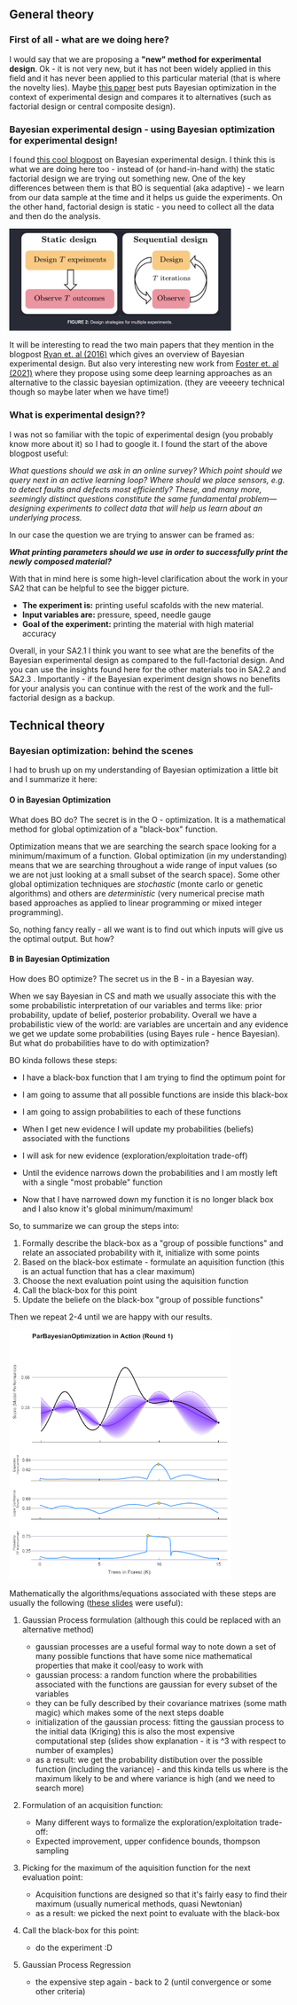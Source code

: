 ## General theory

### First of all - what are we doing here? 

I would say that we are proposing a **"new" method for experimental design**. Ok - it is not very new, but it has not been widely applied in this field and it has never been applied to this particular material (that is where the novelty lies). 
Maybe [this paper](https://ieeexplore.ieee.org/stamp/stamp.jsp?tp=&arnumber=8957442) best puts Bayesian optimization in the context of experimental design and compares it to alternatives (such as factorial design or central composite design). 

### Bayesian experimental design - using Bayesian optimization for experimental design!

I found [this cool blogpost](https://desirivanova.com/post/boed-intro/) on Bayesian experimental design. I think this is what we are doing here too - instead of (or hand-in-hand with) the static factorial design we are trying out something new. One of the key differences between them is that BO is sequential (aka adaptive) - we learn from our data sample at the time and it helps us guide the experiments. On the other hand, factorial design is static - you need to collect all the data and then do the analysis.

<img src="staticVSsequential.PNG" width="400"/>

It will be interesting to read the two main papers that they mention in the blogpost [Ryan et. al (2016)](https://core.ac.uk/download/pdf/45314624.pdf) which gives an overview of Bayesian experimental design. But also very interesting new work from [Foster et. al (2021)](https://proceedings.mlr.press/v139/foster21a.html) where they propose using some deep learning approaches as an alternative to the classic bayesian optimization. (they are veeeery technical though so maybe later when we have time!)

### What is experimental design??

I was not so familiar with the topic of experimental design (you probably know more about it) so I had to google it. I found the start of the above blogpost useful:

_What questions should we ask in an online survey? Which point should we query next in an active learning loop? Where should we place sensors, e.g. to detect faults and defects most efficiently? These, and many more, seemingly distinct questions constitute the same fundamental problem—designing experiments to collect data that will help us learn about an underlying process._

In our case the question we are trying to answer can be framed as:

___What printing parameters should we use in order to successfully print the newly composed material?___

With that in mind here is some high-level clarification about the work in your SA2 that can be helpful to see the bigger picture. 

- **The experiment is:**
printing useful scafolds with the new material.
- **Input variables are:**
pressure, speed, needle gauge
- **Goal of the experiment:**
printing the material with high material accuracy 

Overall, in your SA2.1 I think you want to see what are the benefits of the Bayesian experimental design as compared to the full-factorial design. And you can use the insights found here for the other materials too in SA2.2 and SA2.3 . Importantly - if the Bayesian experiment design shows no benefits for your analysis you can continue with the rest of the work and the full-factorial design as a backup.

## Technical theory 
### Bayesian optimization: behind the scenes

I had to brush up on my understanding of Bayesian optimization a little bit and I summarize it here:

#### O in Bayesian Optimization

What does BO do? The secret is in the O - optimization. It is a mathematical method for global optimization of a "black-box" function. 

Optimization means that we are searching the search space looking for a minimum/maximum of a function.
Global optimization (in my understanding) means that we are searching throughout a wide range of input values (so we are not just looking at a small subset of the search space). Some other global optimization techniques are _stochastic_ (monte carlo or genetic algorithms) and others are _deterministic_ (very numerical precise math based approaches as applied to linear programming or mixed integer programming).

So, nothing fancy really - all we want is to find out which inputs will give us the optimal output. But how?

#### B in Bayesian Optimization

How does BO optimize? The secret us in the B - in a Bayesian way. 

When we say Bayesian in CS and math we usually associate this with the some probabilistic interpretation of our variables and terms like: prior probability, update of belief, posterior probability. Overall we have a probabilistic view of the world: are variables are uncertain and any evidence we get we update some probabilities (using Bayes rule - hence Bayesian). But what do probabilities have to do with optimization?

BO kinda follows these steps:

- I have a black-box function that I am trying to find the optimum point for

- I am going to assume that all possible functions are inside this black-box

- I am going to assign probabilities to each of these functions

- When I get new evidence I will update my probabilities (beliefs) associated with the functions

- I will ask for new evidence (exploration/exploitation trade-off)

- Until the evidence narrows down the probabilities and I am mostly left with a single "most probable" function

- Now that I have narrowed down my function it is no longer black box and I also know it's global minimum/maximum!


So, to summarize we can group the steps into:

1. Formally describe the black-box as a "group of possible functions" and relate an associated probability with it, initialize with some points
2. Based on the black-box estimate - formulate an aquisition function (this is an actual function that has a clear maximum)
3. Choose the next evaluation point using the aquisition function
4. Call the black-box for this point 
5. Update the beliefe on the black-box "group of possible functions"

Then we repeat 2-4 until we are happy with our results.


<img src="GpParBayesAnimationSmall.gif" width="400"/>

Mathematically the algorithms/equations associated with these steps are usually the following ([these slides](http://www.cs.toronto.edu/~rsalakhu/STAD68/notes/Lecture7_2014.pdf) were useful):

1. Gaussian Process formulation (although this could be replaced with an alternative method)

    - gaussian processes are a useful formal way to note down a set of many possible functions that have some nice mathematical properties that make it cool/easy to work with
    - gaussian process: a random function where the probabilities associated with the functions are gaussian for every subset of the variables
    - they can be fully described by their covariance matrixes (some math magic) which makes some of the next steps doable
    - initialization of the gaussian process: fitting the gaussian process to the initial data (Kriging) this is also the most expensive computational step (slides show explanation - it is ^3 with respect to number of examples)
    - as a result: we get the probability distibution over the possible function (including the variance) - and this kinda tells us where is the maximum likely to be and where variance is high (and we need to search more)
    
    
2. Formulation of an acquisition function:

    - Many different ways to formalize the exploration/exploitation trade-off:
    - Expected improvement, upper confidence bounds, thompson sampling


3. Picking for the maximum of the aquisition function for the next evaluation point:

    - Acquisition functions are designed so that it's fairly easy to find their maximum (usually numerical methods, quasi Newtonian)
    - as a result: we picked the next point to evaluate with the black-box
    
    
4. Call the black-box for this point:

    - do the experiment :D 
    
    
5. Gaussian Process Regression 
 
    - the expensive step again - back to 2 (until convergence or some other criteria)
